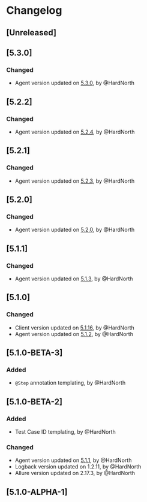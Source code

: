 # Changelog

## [Unreleased]

## [5.3.0]
### Changed
- Agent version updated on [5.3.0](https://github.com/reportportal/agent-java-junit/releases/tag/5.3.0), by @HardNorth

## [5.2.2]
### Changed
- Agent version updated on [5.2.4](https://github.com/reportportal/agent-java-junit/releases/tag/5.2.4), by @HardNorth

## [5.2.1]
### Changed
- Agent version updated on [5.2.3](https://github.com/reportportal/agent-java-junit/releases/tag/5.2.3), by @HardNorth

## [5.2.0]
### Changed
- Agent version updated on [5.2.0](https://github.com/reportportal/agent-java-junit/releases/tag/5.2.0), by @HardNorth

## [5.1.1]
### Changed
- Agent version updated on [5.1.3](https://github.com/reportportal/agent-java-junit/releases/tag/5.1.3), by @HardNorth

## [5.1.0]
### Changed
- Client version updated on [5.1.16](https://github.com/reportportal/client-java/releases/tag/5.1.16), by @HardNorth
- Agent version updated on [5.1.2](https://github.com/reportportal/agent-java-junit/releases/tag/5.1.2), by @HardNorth

## [5.1.0-BETA-3]
### Added
- `@Step` annotation templating, by @HardNorth

## [5.1.0-BETA-2]
### Added
- Test Case ID templating, by @HardNorth
### Changed
- Agent version updated on [5.1.1](https://github.com/reportportal/agent-java-junit/releases/tag/5.1.1), by @HardNorth
- Logback version updated on 1.2.11, by @HardNorth
- Allure version updated on 2.17.3, by @HardNorth

## [5.1.0-ALPHA-1]
